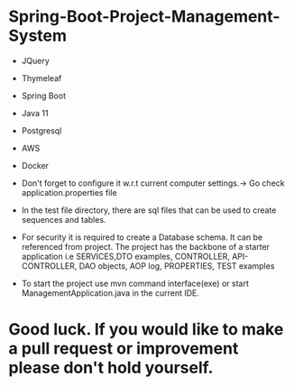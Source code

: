 # Spring-Boot-Project-Management-System

- JQuery
- Thymeleaf
- Spring Boot
- Java 11
- Postgresql
- AWS
- Docker


- Don't forget to configure it w.r.t current computer settings.-> Go check application.properties file

- In the test file directory, there are sql files that can be used to create sequences and tables.

- For security it is required to create a Database schema. It can be referenced from project. The project has the backbone of a starter application i.e SERVICES,DTO examples, CONTROLLER, API-CONTROLLER, DAO objects, AOP log, PROPERTIES, TEST examples

- To start the project use mvn command interface(exe) or start ManagementApplication.java in the current IDE.



# Good luck. If you would like to make a pull request or improvement please don't hold yourself.


